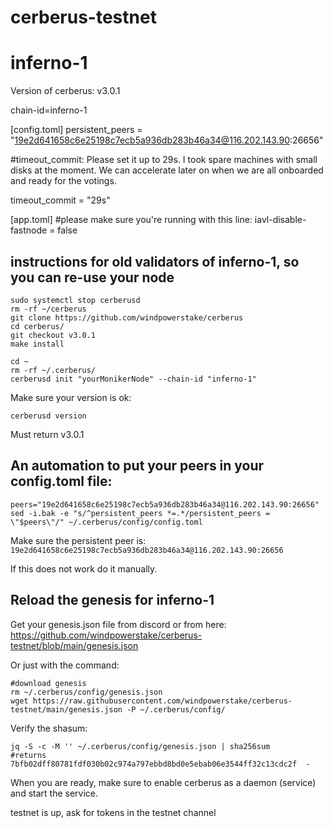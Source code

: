 # cerberus-testnet

# inferno-1
Version of cerberus: v3.0.1

chain-id=inferno-1

[config.toml]
persistent_peers = "19e2d641658c6e25198c7ecb5a936db283b46a34@116.202.143.90:26656"


#timeout_commit: Please set it up to 29s. I took spare machines with small disks at the moment. We can accelerate later on when we are all onboarded and ready for the votings. 

timeout_commit = "29s"

[app.toml]
#please make sure you're running with this line:
iavl-disable-fastnode = false

## instructions for old validators of inferno-1, so you can re-use your node


```
sudo systemctl stop cerberusd
rm -rf ~/cerberus
git clone https://github.com/windpowerstake/cerberus
cd cerberus/
git checkout v3.0.1
make install

cd ~
rm -rf ~/.cerberus/
cerberusd init "yourMonikerNode" --chain-id "inferno-1"
```


Make sure your version is ok:

```cerberusd version```


Must return v3.0.1


## An automation to put your peers in your config.toml file:

```
peers="19e2d641658c6e25198c7ecb5a936db283b46a34@116.202.143.90:26656"
sed -i.bak -e "s/^persistent_peers *=.*/persistent_peers = \"$peers\"/" ~/.cerberus/config/config.toml
```

Make sure the persistent peer is: `19e2d641658c6e25198c7ecb5a936db283b46a34@116.202.143.90:26656`

If this does not work do it manually.

## Reload the genesis for inferno-1

Get your genesis.json file from discord or from here: https://github.com/windpowerstake/cerberus-testnet/blob/main/genesis.json

Or just with the command:

```
#download genesis
rm ~/.cerberus/config/genesis.json
wget https://raw.githubusercontent.com/windpowerstake/cerberus-testnet/main/genesis.json -P ~/.cerberus/config/
```

Verify the shasum:
``` 
jq -S -c -M '' ~/.cerberus/config/genesis.json | sha256sum
#returns 7bfb02dff80781fdf030b02c974a797ebbd8bd0e5ebab06e3544ff32c13cdc2f  -
```


When you are ready, make sure to enable cerberus as a daemon (service) and start the service.


testnet is up, ask for tokens in the testnet channel
